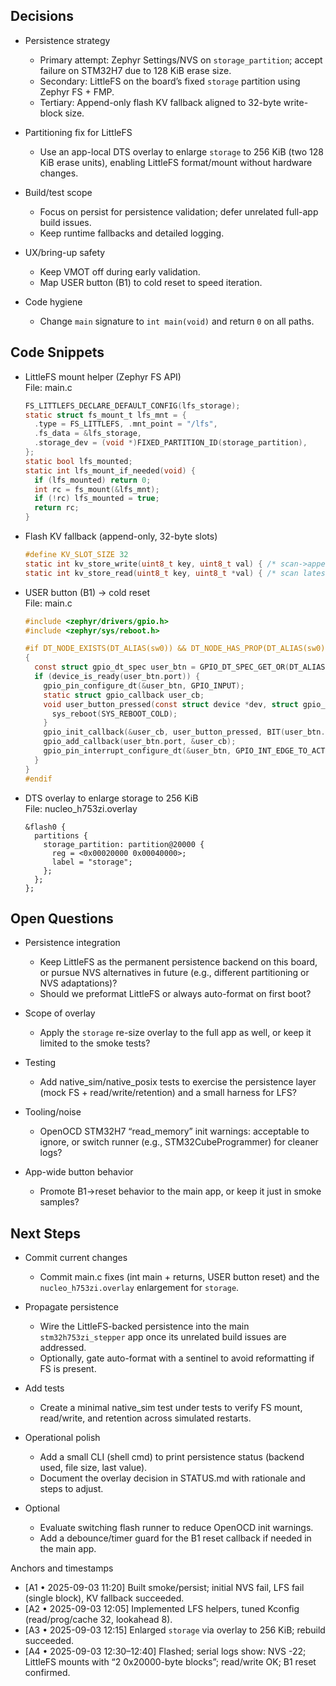 ## Decisions

- Persistence strategy
  - Primary attempt: Zephyr Settings/NVS on `storage_partition`; accept failure on STM32H7 due to 128 KiB erase size.
  - Secondary: LittleFS on the board’s fixed `storage` partition using Zephyr FS + FMP.
  - Tertiary: Append-only flash KV fallback aligned to 32-byte write-block size.

- Partitioning fix for LittleFS
  - Use an app-local DTS overlay to enlarge `storage` to 256 KiB (two 128 KiB erase units), enabling LittleFS format/mount without hardware changes.

- Build/test scope
  - Focus on persist for persistence validation; defer unrelated full-app build issues.
  - Keep runtime fallbacks and detailed logging.

- UX/bring-up safety
  - Keep VMOT off during early validation.
  - Map USER button (B1) to cold reset to speed iteration.

- Code hygiene
  - Change `main` signature to `int main(void)` and return `0` on all paths.

## Code Snippets

- LittleFS mount helper (Zephyr FS API)  
  File: main.c
  ```c
  FS_LITTLEFS_DECLARE_DEFAULT_CONFIG(lfs_storage);
  static struct fs_mount_t lfs_mnt = {
    .type = FS_LITTLEFS, .mnt_point = "/lfs",
    .fs_data = &lfs_storage,
    .storage_dev = (void *)FIXED_PARTITION_ID(storage_partition),
  };
  static bool lfs_mounted;
  static int lfs_mount_if_needed(void) {
    if (lfs_mounted) return 0;
    int rc = fs_mount(&lfs_mnt);
    if (!rc) lfs_mounted = true;
    return rc;
  }
  ```

- Flash KV fallback (append-only, 32-byte slots)
  ```c
  #define KV_SLOT_SIZE 32
  static int kv_store_write(uint8_t key, uint8_t val) { /* scan->append->erase if full */ }
  static int kv_store_read(uint8_t key, uint8_t *val) { /* scan latest by seq */ }
  ```

- USER button (B1) → cold reset  
  File: main.c
  ```c
  #include <zephyr/drivers/gpio.h>
  #include <zephyr/sys/reboot.h>

  #if DT_NODE_EXISTS(DT_ALIAS(sw0)) && DT_NODE_HAS_PROP(DT_ALIAS(sw0), gpios)
  {
    const struct gpio_dt_spec user_btn = GPIO_DT_SPEC_GET_OR(DT_ALIAS(sw0), gpios, {0});
    if (device_is_ready(user_btn.port)) {
      gpio_pin_configure_dt(&user_btn, GPIO_INPUT);
      static struct gpio_callback user_cb;
      void user_button_pressed(const struct device *dev, struct gpio_callback *cb, uint32_t pins) {
        sys_reboot(SYS_REBOOT_COLD);
      }
      gpio_init_callback(&user_cb, user_button_pressed, BIT(user_btn.pin));
      gpio_add_callback(user_btn.port, &user_cb);
      gpio_pin_interrupt_configure_dt(&user_btn, GPIO_INT_EDGE_TO_ACTIVE);
    }
  }
  #endif
  ```

- DTS overlay to enlarge storage to 256 KiB  
  File: nucleo_h753zi.overlay
  ```dts
  &flash0 {
    partitions {
      storage_partition: partition@20000 {
        reg = <0x00020000 0x00040000>;
        label = "storage";
      };
    };
  };
  ```

## Open Questions

- Persistence integration
  - Keep LittleFS as the permanent persistence backend on this board, or pursue NVS alternatives in future (e.g., different partitioning or NVS adaptations)?
  - Should we preformat LittleFS or always auto-format on first boot?

- Scope of overlay
  - Apply the `storage` re-size overlay to the full app as well, or keep it limited to the smoke tests?

- Testing
  - Add native_sim/native_posix tests to exercise the persistence layer (mock FS + read/write/retention) and a small harness for LFS?

- Tooling/noise
  - OpenOCD STM32H7 “read_memory” init warnings: acceptable to ignore, or switch runner (e.g., STM32CubeProgrammer) for cleaner logs?

- App-wide button behavior
  - Promote B1→reset behavior to the main app, or keep it just in smoke samples?

## Next Steps

- Commit current changes
  - Commit main.c fixes (int main + returns, USER button reset) and the `nucleo_h753zi.overlay` enlargement for `storage`.

- Propagate persistence
  - Wire the LittleFS-backed persistence into the main `stm32h753zi_stepper` app once its unrelated build issues are addressed.
  - Optionally, gate auto-format with a sentinel to avoid reformatting if FS is present.

- Add tests
  - Create a minimal native_sim test under tests to verify FS mount, read/write, and retention across simulated restarts.

- Operational polish
  - Add a small CLI (shell cmd) to print persistence status (backend used, file size, last value).
  - Document the overlay decision in STATUS.md with rationale and steps to adjust.

- Optional
  - Evaluate switching flash runner to reduce OpenOCD init warnings.
  - Add a debounce/timer guard for the B1 reset callback if needed in the main app.

Anchors and timestamps
- [A1 • 2025-09-03 11:20] Built smoke/persist; initial NVS fail, LFS fail (single block), KV fallback succeeded.
- [A2 • 2025-09-03 12:05] Implemented LFS helpers, tuned Kconfig (read/prog/cache 32, lookahead 8).
- [A3 • 2025-09-03 12:15] Enlarged `storage` via overlay to 256 KiB; rebuild succeeded.
- [A4 • 2025-09-03 12:30–12:40] Flashed; serial logs show: NVS -22; LittleFS mounts with “2 0x20000-byte blocks”; read/write OK; B1 reset confirmed.